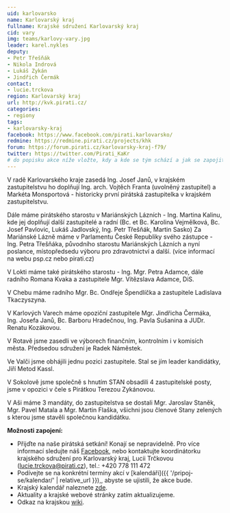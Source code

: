 ```yaml
---
uid: karlovarsko
name: Karlovarský kraj
fullname: Krajské sdružení Karlovarský kraj
cid: vary
img: teams/karlovy-vary.jpg
leader: karel.nykles
deputy:
- Petr Třešňák
- Nikola Indrová
- Lukáš Zykán
- Jindřich Čermák
contact:
- lucie.trckova
region: Karlovarský kraj
url: http://kvk.pirati.cz/
categories:
- regiony
tags:
- karlovarsky-kraj
facebook: https://www.facebook.com/pirati.karlovarsko/
redmine: https://redmine.pirati.cz/projects/khk
forum: https://forum.pirati.cz/karlovarsky-kraj-f79/
twitter: https://twitter.com/Pirati_KaKr
# do popisku akce níže vložte, kdy a kde se tým schází a jak se zapojit
---
```


V radě Karlovarského kraje zasedá Ing. Josef Janů, v krajském zastupitelstvu ho doplňují Ing. arch. Vojtěch Franta (uvolněný zastupitel) a Markéta Monsportová  - historicky první pirátská zastupitelka v krajském zastupitelstvu. 
 
Dále máme pirátského starostu v Mariánských Lázních - Ing. Martina Kalinu, kde jej doplňují další zastupitelé a radní (Bc. et Bc. Karolina Vejmělková, Bc. Josef Pavlovic, Lukáš Jadlovský, Ing. Petr Třešňák, Martin Sasko)
Za Mariánské Lázně máme v Parlamentu České Republiky svého zástupce - Ing. Petra Třešňáka, původního starostu Mariánských Lázních a nyní poslance, místopředsedu výboru pro zdravotnictví a další. (více informací na webu psp.cz nebo pirati.cz) 
 
V Lokti máme také pirátského starostu - Ing. Mgr. Petra Adamce, dále radního Romana Kvaka a zastupitele Mgr. Vítězslava Adamce, DiS.
 
V Chebu máme radního Mgr. Bc. Ondřeje Špendlíčka a zastupitele Ladislava Tkaczyszyna.
 
V Karlových Varech máme opoziční zastupitele Mgr. Jindřicha Čermáka, Ing. Josefa Janů, Bc. Barboru Hradečnou, Ing. Pavla Sušanina a JUDr. Renatu Kozákovou.
 
V Rotavě jsme zasedli ve výborech finančním, kontrolním i v komisích města. Předsedou sdružení je Radek Náměstek.
 
Ve Valči jsme obhájili jednu pozici zastupitele. Stal se jím leader kandidátky, Jiří Metod Kassl.
 
V Sokolově jsme společně s hnutím STAN obsadili 4 zastupitelské posty, jsme v opozici v čele s Pirátkou Terezou Zykánovou.  
 
V Aši máme 3 mandáty, do zastupitelstva se dostali Mgr. Jaroslav Staněk, Mgr. Pavel Matala a Mgr. Martin Flaška, všichni jsou členové Stany zelených s kterou jsme stavěli společnou kandidátku.


**Možnosti zapojení:**

* Přijďte na naše pirátská setkání! Konají se nepravidelně. Pro více informací sledujte náš [Facebook](https://www.facebook.com/pg/pirati.karlovarsko/events/), nebo kontaktujte koordinátorku krajského sdružení pro Karlovarský kraj, Lucii Trčkovou (lucie.trckova@pirati.cz), tel.: +420 778 111 472 
* Podívejte se na konkrétní termíny akcí v [kalendáři]({{ '/pripoj-se/kalendar/' | relative_url }}),, abyste se ujistili, že akce bude.
* Krajský kalendář naleznete [zde](http://piratikvk.cz/portfolio-items/kalendar-akci-piratu-v-karlovarskem-kraji/?portfolioCats=78).
* Aktuality a krajské webové stránky zatím aktualizujeme.
* Odkaz na krajskou [wiki](https://wiki.pirati.cz/regiony/karlovarsko/start).
